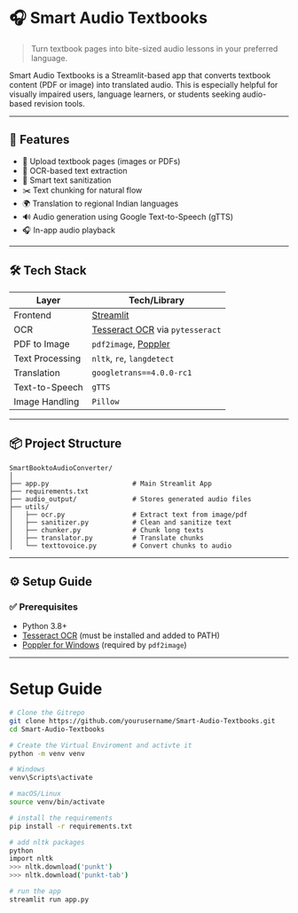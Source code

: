 # 🎧 Smart Audio Textbooks

> Turn textbook pages into bite-sized audio lessons in your preferred language.

Smart Audio Textbooks is a Streamlit-based app that converts textbook content (PDF or image) into translated audio. This is especially helpful for visually impaired users, language learners, or students seeking audio-based revision tools.

---

## 🚀 Features

- 📄 Upload textbook pages (images or PDFs)
- 🧠 OCR-based text extraction
- 🧹 Smart text sanitization
- ✂️ Text chunking for natural flow
- 🌍 Translation to regional Indian languages
- 🔊 Audio generation using Google Text-to-Speech (gTTS)
- 🎧 In-app audio playback

---

## 🛠 Tech Stack

| Layer             | Tech/Library                     |
|------------------|----------------------------------|
| Frontend         | [Streamlit](https://streamlit.io/)             |
| OCR              | [Tesseract OCR](https://github.com/tesseract-ocr/tesseract) via `pytesseract` |
| PDF to Image     | `pdf2image`, [Poppler](https://github.com/oschwartz10612/poppler-windows/releases/) |
| Text Processing  | `nltk`, `re`, `langdetect`        |
| Translation      | `googletrans==4.0.0-rc1`         |
| Text-to-Speech   | `gTTS`                           |
| Image Handling   | `Pillow`                         |

---

## 📦 Project Structure

```plaintext
SmartBooktoAudioConverter/
│
├── app.py                     # Main Streamlit App
├── requirements.txt
├── audio_output/              # Stores generated audio files
├── utils/
│   ├── ocr.py                 # Extract text from image/pdf
│   ├── sanitizer.py           # Clean and sanitize text
│   ├── chunker.py             # Chunk long texts
│   ├── translator.py          # Translate chunks
│   └── texttovoice.py         # Convert chunks to audio

```

---

## ⚙️ Setup Guide

### ✅ Prerequisites

- Python 3.8+
- [Tesseract OCR](https://github.com/tesseract-ocr/tesseract) (must be installed and added to PATH)
- [Poppler for Windows](https://github.com/oschwartz10612/poppler-windows/releases/) (required by `pdf2image`)

---


# Setup Guide
```bash
# Clone the Gitrepo
git clone https://github.com/yourusername/Smart-Audio-Textbooks.git
cd Smart-Audio-Textbooks

# Create the Virtual Enviroment and activte it
python -m venv venv

# Windows
venv\Scripts\activate

# macOS/Linux
source venv/bin/activate

# install the requirements
pip install -r requirements.txt

# add nltk packages
python
import nltk
>>> nltk.download('punkt')
>>> nltk.download('punkt-tab')

# run the app
streamlit run app.py
```

